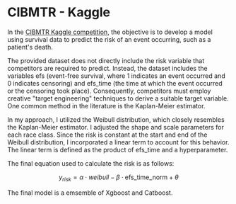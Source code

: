 # CIBMTR - Kaggle

In the [CIBMTR Kaggle competition](https://www.kaggle.com/competitions/equity-post-HCT-survival-predictions/overview), the objective is to develop a model using survival data to predict the risk of an event occurring, such as a patient's death.

The provided dataset does not directly include the risk variable that competitors are required to predict. Instead, the dataset includes the variables efs (event-free survival, where 1 indicates an event occurred and 0 indicates censoring) and efs_time (the time at which the event occurred or the censoring took place). Consequently, competitors must employ creative "target engineering" techniques to derive a suitable target variable. One common method in the literature is the Kaplan-Meier estimator.

In my approach, I utilized the Weibull distribution, which closely resembles the Kaplan-Meier estimator. I adjusted the shape and scale parameters for each race class. Since the risk is constant at the start and end of the Weibull distribution, I incorporated a linear term to account for this behavior. The linear term is defined as the product of efs_time and a hyperparameter.

The final equation used to calculate the risk is as follows:

$$ y_ {risk} = \alpha \cdot weibull - \beta \cdot \text{efs_time_norm} + \theta $$

The final model is a emsemble of Xgboost and Catboost.
